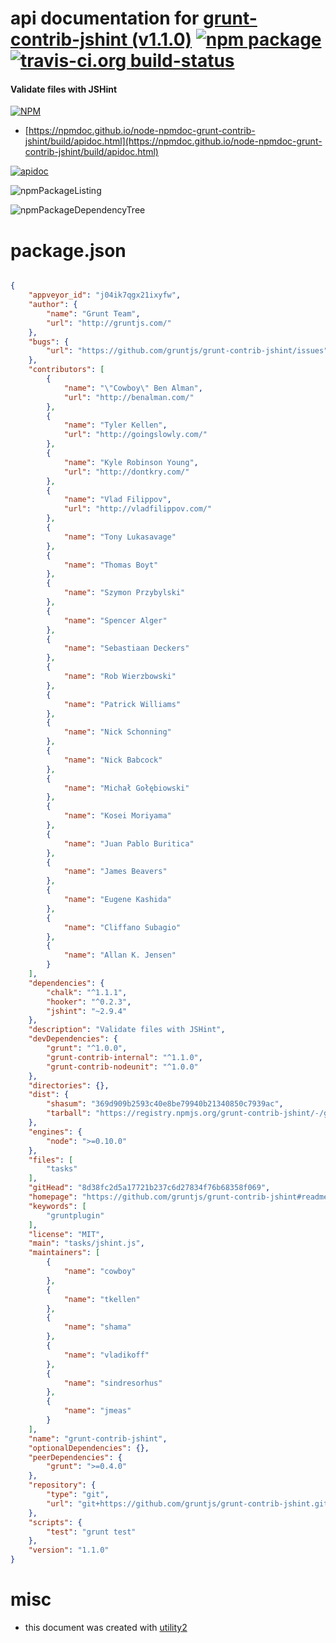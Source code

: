 # api documentation for  [grunt-contrib-jshint (v1.1.0)](https://github.com/gruntjs/grunt-contrib-jshint#readme)  [![npm package](https://img.shields.io/npm/v/npmdoc-grunt-contrib-jshint.svg?style=flat-square)](https://www.npmjs.org/package/npmdoc-grunt-contrib-jshint) [![travis-ci.org build-status](https://api.travis-ci.org/npmdoc/node-npmdoc-grunt-contrib-jshint.svg)](https://travis-ci.org/npmdoc/node-npmdoc-grunt-contrib-jshint)
#### Validate files with JSHint

[![NPM](https://nodei.co/npm/grunt-contrib-jshint.png?downloads=true&downloadRank=true&stars=true)](https://www.npmjs.com/package/grunt-contrib-jshint)

- [https://npmdoc.github.io/node-npmdoc-grunt-contrib-jshint/build/apidoc.html](https://npmdoc.github.io/node-npmdoc-grunt-contrib-jshint/build/apidoc.html)

[![apidoc](https://npmdoc.github.io/node-npmdoc-grunt-contrib-jshint/build/screenCapture.buildCi.browser.%252Ftmp%252Fbuild%252Fapidoc.html.png)](https://npmdoc.github.io/node-npmdoc-grunt-contrib-jshint/build/apidoc.html)

![npmPackageListing](https://npmdoc.github.io/node-npmdoc-grunt-contrib-jshint/build/screenCapture.npmPackageListing.svg)

![npmPackageDependencyTree](https://npmdoc.github.io/node-npmdoc-grunt-contrib-jshint/build/screenCapture.npmPackageDependencyTree.svg)



# package.json

```json

{
    "appveyor_id": "j04ik7qgx21ixyfw",
    "author": {
        "name": "Grunt Team",
        "url": "http://gruntjs.com/"
    },
    "bugs": {
        "url": "https://github.com/gruntjs/grunt-contrib-jshint/issues"
    },
    "contributors": [
        {
            "name": "\"Cowboy\" Ben Alman",
            "url": "http://benalman.com/"
        },
        {
            "name": "Tyler Kellen",
            "url": "http://goingslowly.com/"
        },
        {
            "name": "Kyle Robinson Young",
            "url": "http://dontkry.com/"
        },
        {
            "name": "Vlad Filippov",
            "url": "http://vladfilippov.com/"
        },
        {
            "name": "Tony Lukasavage"
        },
        {
            "name": "Thomas Boyt"
        },
        {
            "name": "Szymon Przybylski"
        },
        {
            "name": "Spencer Alger"
        },
        {
            "name": "Sebastiaan Deckers"
        },
        {
            "name": "Rob Wierzbowski"
        },
        {
            "name": "Patrick Williams"
        },
        {
            "name": "Nick Schonning"
        },
        {
            "name": "Nick Babcock"
        },
        {
            "name": "Michał Gołębiowski"
        },
        {
            "name": "Kosei Moriyama"
        },
        {
            "name": "Juan Pablo Buritica"
        },
        {
            "name": "James Beavers"
        },
        {
            "name": "Eugene Kashida"
        },
        {
            "name": "Cliffano Subagio"
        },
        {
            "name": "Allan K. Jensen"
        }
    ],
    "dependencies": {
        "chalk": "^1.1.1",
        "hooker": "^0.2.3",
        "jshint": "~2.9.4"
    },
    "description": "Validate files with JSHint",
    "devDependencies": {
        "grunt": "^1.0.0",
        "grunt-contrib-internal": "^1.1.0",
        "grunt-contrib-nodeunit": "^1.0.0"
    },
    "directories": {},
    "dist": {
        "shasum": "369d909b2593c40e8be79940b21340850c7939ac",
        "tarball": "https://registry.npmjs.org/grunt-contrib-jshint/-/grunt-contrib-jshint-1.1.0.tgz"
    },
    "engines": {
        "node": ">=0.10.0"
    },
    "files": [
        "tasks"
    ],
    "gitHead": "8d38fc2d5a17721b237c6d27834f76b68358f069",
    "homepage": "https://github.com/gruntjs/grunt-contrib-jshint#readme",
    "keywords": [
        "gruntplugin"
    ],
    "license": "MIT",
    "main": "tasks/jshint.js",
    "maintainers": [
        {
            "name": "cowboy"
        },
        {
            "name": "tkellen"
        },
        {
            "name": "shama"
        },
        {
            "name": "vladikoff"
        },
        {
            "name": "sindresorhus"
        },
        {
            "name": "jmeas"
        }
    ],
    "name": "grunt-contrib-jshint",
    "optionalDependencies": {},
    "peerDependencies": {
        "grunt": ">=0.4.0"
    },
    "repository": {
        "type": "git",
        "url": "git+https://github.com/gruntjs/grunt-contrib-jshint.git"
    },
    "scripts": {
        "test": "grunt test"
    },
    "version": "1.1.0"
}
```



# misc
- this document was created with [utility2](https://github.com/kaizhu256/node-utility2)
